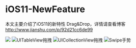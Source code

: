 # iOS11-NewFeature

本文主要介绍了iOS11的新特性 Drag&Drop，详情请查看博客 http://www.jianshu.com/p/92d21cc6de99

![](https://github.com/PengfeiWang666/iOS11-NewFeature/blob/master/guide0%402x.png)
![UITableView拖拽](https://github.com/PengfeiWang666/iOS11-NewFeature/blob/master/guide1.gif)
![UICollectionView拖拽](https://github.com/PengfeiWang666/iOS11-NewFeature/blob/master/guide2.gif)
![Swipe手势](https://github.com/PengfeiWang666/iOS11-NewFeature/blob/master/guide3.gif)

